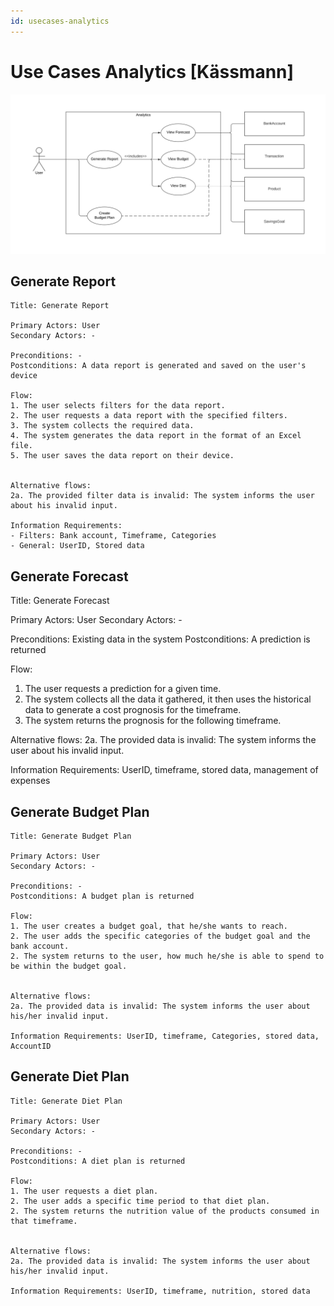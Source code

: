```yaml
---
id: usecases-analytics
---
```


# Use Cases Analytics [Kässmann]

![Use Cases Analytics](../../figures/analysis/usecases_analytics.svg)

## Generate Report

```
Title: Generate Report

Primary Actors: User
Secondary Actors: -

Preconditions: -
Postconditions: A data report is generated and saved on the user's device

Flow:
1. The user selects filters for the data report.
2. The user requests a data report with the specified filters.
3. The system collects the required data.
4. The system generates the data report in the format of an Excel file.
5. The user saves the data report on their device.


Alternative flows:
2a. The provided filter data is invalid: The system informs the user about his invalid input.

Information Requirements: 
- Filters: Bank account, Timeframe, Categories
- General: UserID, Stored data
```

## Generate Forecast

Title: Generate Forecast

Primary Actors: User
Secondary Actors: -

Preconditions: Existing data in the system
Postconditions: A prediction is returned

Flow:

1. The user requests a prediction for a given time.
2. The system collects all the data it gathered, it then uses the historical data to generate a cost prognosis for the timeframe.
3. The system returns the prognosis for the following timeframe.

Alternative flows:
2a. The provided data is invalid: The system informs the user about his invalid input.

Information Requirements: UserID, timeframe, stored data, management of expenses

## Generate Budget Plan

```
Title: Generate Budget Plan

Primary Actors: User
Secondary Actors: -

Preconditions: -
Postconditions: A budget plan is returned

Flow:
1. The user creates a budget goal, that he/she wants to reach.
2. The user adds the specific categories of the budget goal and the bank account.
2. The system returns to the user, how much he/she is able to spend to be within the budget goal.


Alternative flows:
2a. The provided data is invalid: The system informs the user about his/her invalid input.

Information Requirements: UserID, timeframe, Categories, stored data, AccountID
```

## Generate Diet Plan

```
Title: Generate Diet Plan

Primary Actors: User
Secondary Actors: -

Preconditions: -
Postconditions: A diet plan is returned

Flow:
1. The user requests a diet plan.
2. The user adds a specific time period to that diet plan.
2. The system returns the nutrition value of the products consumed in that timeframe.


Alternative flows:
2a. The provided data is invalid: The system informs the user about his/her invalid input.

Information Requirements: UserID, timeframe, nutrition, stored data
```
